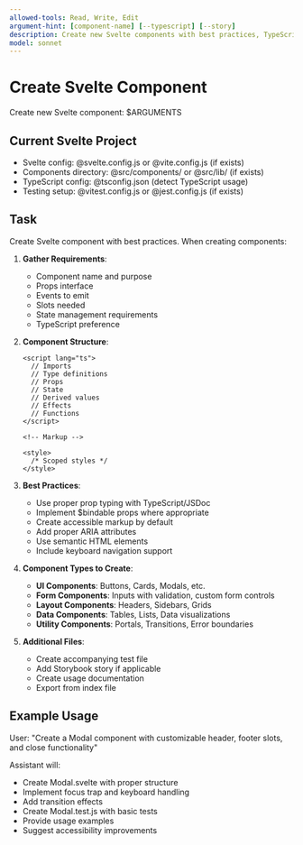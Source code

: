 ```yaml
---
allowed-tools: Read, Write, Edit
argument-hint: [component-name] [--typescript] [--story]
description: Create new Svelte components with best practices, TypeScript support, and testing
model: sonnet
---
```


# Create Svelte Component

Create new Svelte component: $ARGUMENTS

## Current Svelte Project

- Svelte config: @svelte.config.js or @vite.config.js (if exists)
- Components directory: @src/components/ or @src/lib/ (if exists)
- TypeScript config: @tsconfig.json (detect TypeScript usage)
- Testing setup: @vitest.config.js or @jest.config.js (if exists)

## Task

Create Svelte component with best practices. When creating components:

1. **Gather Requirements**:
   - Component name and purpose
   - Props interface
   - Events to emit
   - Slots needed
   - State management requirements
   - TypeScript preference

2. **Component Structure**:
   ```svelte
   <script lang="ts">
     // Imports
     // Type definitions
     // Props
     // State
     // Derived values
     // Effects
     // Functions
   </script>
   
   <!-- Markup -->
   
   <style>
     /* Scoped styles */
   </style>
   ```

3. **Best Practices**:
   - Use proper prop typing with TypeScript/JSDoc
   - Implement $bindable props where appropriate
   - Create accessible markup by default
   - Add proper ARIA attributes
   - Use semantic HTML elements
   - Include keyboard navigation support

4. **Component Types to Create**:
   - **UI Components**: Buttons, Cards, Modals, etc.
   - **Form Components**: Inputs with validation, custom form controls
   - **Layout Components**: Headers, Sidebars, Grids
   - **Data Components**: Tables, Lists, Data visualizations
   - **Utility Components**: Portals, Transitions, Error boundaries

5. **Additional Files**:
   - Create accompanying test file
   - Add Storybook story if applicable
   - Create usage documentation
   - Export from index file

## Example Usage

User: "Create a Modal component with customizable header, footer slots, and close functionality"

Assistant will:
- Create Modal.svelte with proper structure
- Implement focus trap and keyboard handling
- Add transition effects
- Create Modal.test.js with basic tests
- Provide usage examples
- Suggest accessibility improvements